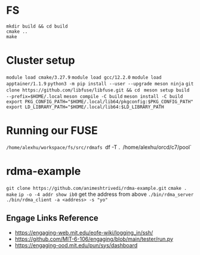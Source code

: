 # FS

```
mkdir build && cd build
cmake ..
make
```

# Cluster setup
`module load cmake/3.27.9`
`module load gcc/12.2.0`
`module load apptainer/1.1.9`
`python3 -m pip install --user --upgrade meson ninja`
`git clone https://github.com/libfuse/libfuse.git && cd `
`meson setup build --prefix=$HOME/.local`
`meson compile -C build`
`meson install -C build`
`export PKG_CONFIG_PATH="$HOME/.local/lib64/pkgconfig:$PKG_CONFIG_PATH"`
`export LD_LIBRARY_PATH="$HOME/.local/lib64:$LD_LIBRARY_PATH`

# Running our FUSE
`/home/alexhu/workspace/fs/src/rdmafs
`df -T .`
`/home/alexhu/orcd/c7/pool`

# rdma-example
`git clone https://github.com/animeshtrivedi/rdma-example.git`
`cmake .`
`make`
`ip -o -4 addr show ib0`
get the address from above
`./bin/rdma_server`
`./bin/rdma_client -a <address> -s "yo"`

## Engage Links Reference

* https://engaging-web.mit.edu/eofe-wiki/logging_in/ssh/
* https://github.com/MIT-6-106/engaging/blob/main/tester/run.py
* https://engaging-ood.mit.edu/pun/sys/dashboard

